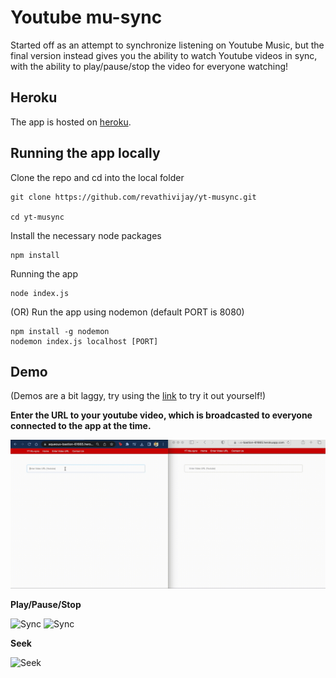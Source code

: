 # Youtube mu-sync

Started off as an attempt to synchronize listening on Youtube Music, but the final version instead gives you the ability to watch Youtube videos in sync, with the ability to play/pause/stop the video for everyone watching!

## Heroku

The app is hosted on [heroku](https://aqueous-bastion-61665.herokuapp.com/).

## Running the app locally

Clone the repo and cd into the local folder

```
git clone https://github.com/revathivijay/yt-musync.git

cd yt-musync
```

Install the necessary node packages

```
npm install
```

Running the app

```
node index.js
```

(OR) Run the app using nodemon (default PORT is 8080)

```
npm install -g nodemon
nodemon index.js localhost [PORT]
```

## Demo

(Demos are a bit laggy, try using the [link](https://aqueous-bastion-61665.herokuapp.com/) to try it out yourself!)

**Enter the URL to your youtube video, which is broadcasted to everyone connected to the app at the time.**

![URL](images/url.gif)

**Play/Pause/Stop**

![Sync](images/demo1.gif) ![Sync](images/demo2.gif)

**Seek**

![Seek](images/seek.gif)
